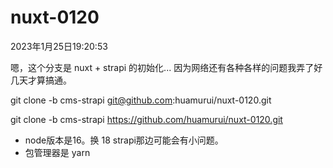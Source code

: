 # nuxt-0120

2023年1月25日19:20:53

嗯，这个分支是 nuxt + strapi 的初始化...
因为网络还有各种各样的问题我弄了好几天才算搞通。

git clone -b cms-strapi git@github.com:huamurui/nuxt-0120.git

git clone -b cms-strapi https://github.com/huamurui/nuxt-0120.git

- node版本是16。换 18 strapi那边可能会有小问题。
- 包管理器是 yarn
